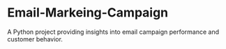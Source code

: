 # Email-Markeing-Campaign
A Python project providing insights into email campaign performance and customer behavior.
